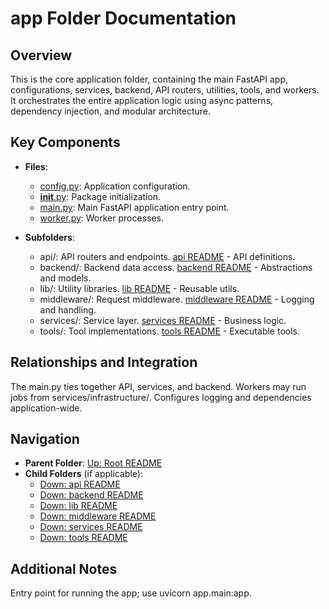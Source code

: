 # app Folder Documentation

## Overview
This is the core application folder, containing the main FastAPI app, configurations, services, backend, API routers, utilities, tools, and workers. It orchestrates the entire application logic using async patterns, dependency injection, and modular architecture.

## Key Components
- **Files**:
  - [config.py](config.py): Application configuration.
  - [__init__.py](__init__.py): Package initialization.
  - [main.py](main.py): Main FastAPI application entry point.
  - [worker.py](worker.py): Worker processes.

- **Subfolders**:
  - api/: API routers and endpoints. [api README](./api/README.md) - API definitions.
  - backend/: Backend data access. [backend README](./backend/README.md) - Abstractions and models.
  - lib/: Utility libraries. [lib README](./lib/README.md) - Reusable utils.
  - middleware/: Request middleware. [middleware README](./middleware/README.md) - Logging and handling.
  - services/: Service layer. [services README](./services/README.md) - Business logic.
  - tools/: Tool implementations. [tools README](./tools/README.md) - Executable tools.

## Relationships and Integration
The main.py ties together API, services, and backend. Workers may run jobs from services/infrastructure/. Configures logging and dependencies application-wide.

## Navigation
- **Parent Folder**: [Up: Root README](../README.md)
- **Child Folders** (if applicable): 
  - [Down: api README](./api/README.md)
  - [Down: backend README](./backend/README.md)
  - [Down: lib README](./lib/README.md)
  - [Down: middleware README](./middleware/README.md)
  - [Down: services README](./services/README.md)
  - [Down: tools README](./tools/README.md)

## Additional Notes
Entry point for running the app; use uvicorn app.main:app.
